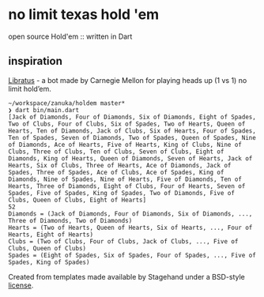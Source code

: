 # no limit texas hold 'em 

open source Hold'em :: written in Dart

## inspiration

 [Libratus](https://en.wikipedia.org/wiki/Libratus) - a bot made by Carnegie Mellon for playing heads up (1 vs 1) no limit hold’em.

```
~/workspace/zanuka/holdem master*
❯ dart bin/main.dart
[Jack of Diamonds, Four of Diamonds, Six of Diamonds, Eight of Spades, Two of Clubs, Four of Clubs, Six of Spades, Two of Hearts, Queen of Hearts, Ten of Diamonds, Jack of Clubs, Six of Hearts, Four of Spades, Ten of Spades, Seven of Diamonds, Two of Spades, Queen of Spades, Nine of Diamonds, Ace of Hearts, Five of Hearts, King of Clubs, Nine of Clubs, Three of Clubs, Ten of Clubs, Seven of Clubs, Eight of Diamonds, King of Hearts, Queen of Diamonds, Seven of Hearts, Jack of Hearts, Six of Clubs, Three of Hearts, Ace of Diamonds, Jack of Spades, Three of Spades, Ace of Clubs, Ace of Spades, King of Diamonds, Nine of Spades, Nine of Hearts, Five of Diamonds, Ten of Hearts, Three of Diamonds, Eight of Clubs, Four of Hearts, Seven of Spades, Five of Spades, King of Spades, Two of Diamonds, Five of Clubs, Queen of Clubs, Eight of Hearts]
52
Diamonds = (Jack of Diamonds, Four of Diamonds, Six of Diamonds, ..., Three of Diamonds, Two of Diamonds)
Hearts = (Two of Hearts, Queen of Hearts, Six of Hearts, ..., Four of Hearts, Eight of Hearts)
Clubs = (Two of Clubs, Four of Clubs, Jack of Clubs, ..., Five of Clubs, Queen of Clubs)
Spades = (Eight of Spades, Six of Spades, Four of Spades, ..., Five of Spades, King of Spades)
```

Created from templates made available by Stagehand under a BSD-style
[license](https://github.com/dart-lang/stagehand/blob/master/LICENSE).
